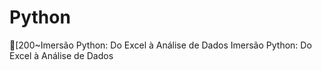 # Python
[200~Imersão Python: Do Excel à Análise de Dados
Imersão Python: Do Excel à Análise de Dados
